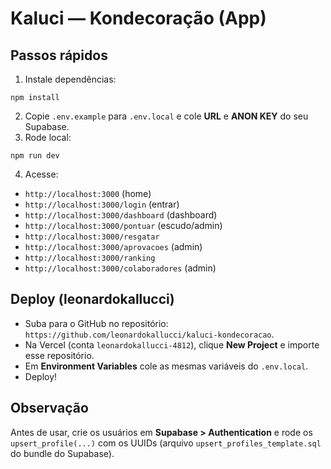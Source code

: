 # Kaluci — Kondecoração (App)

## Passos rápidos
1) Instale dependências:
```
npm install
```
2) Copie `.env.example` para `.env.local` e cole **URL** e **ANON KEY** do seu Supabase.
3) Rode local:
```
npm run dev
```
4) Acesse:
- `http://localhost:3000` (home)
- `http://localhost:3000/login` (entrar)
- `http://localhost:3000/dashboard` (dashboard)
- `http://localhost:3000/pontuar` (escudo/admin)
- `http://localhost:3000/resgatar`
- `http://localhost:3000/aprovacoes` (admin)
- `http://localhost:3000/ranking`
- `http://localhost:3000/colaboradores` (admin)

## Deploy (leonardokallucci)
- Suba para o GitHub no repositório: `https://github.com/leonardokallucci/kaluci-kondecoracao`.
- Na Vercel (conta `leonardokallucci-4812`), clique **New Project** e importe esse repositório.
- Em **Environment Variables** cole as mesmas variáveis do `.env.local`.
- Deploy!

## Observação
Antes de usar, crie os usuários em **Supabase > Authentication** e rode os `upsert_profile(...)` com os UUIDs (arquivo `upsert_profiles_template.sql` do bundle do Supabase).
